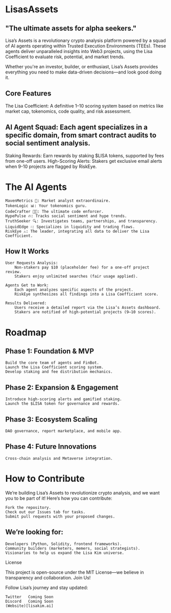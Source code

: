 # LisasAssets
## "The ultimate assets for alpha seekers."

Lisa’s Assets is a revolutionary crypto analysis platform powered by a squad of AI agents operating within Trusted Execution Environments (TEEs). These agents deliver unparalleled insights into Web3 projects, using the Lisa Coefficient to evaluate risk, potential, and market trends.

Whether you're an investor, builder, or enthusiast, Lisa’s Assets provides everything you need to make data-driven decisions—and look good doing it.

## Core Features

The Lisa Coefficient: A definitive 1–10 scoring system based on metrics like market cap, tokenomics, code quality, and risk assessment.

## AI Agent Squad: Each agent specializes in a specific domain, from smart contract audits to social sentiment analysis.

Staking Rewards: Earn rewards by staking $LISA tokens, supported by fees from one-off users.
High-Scoring Alerts: Stakers get exclusive email alerts when 9-10 projects are flagged by RiskEye.

# The AI Agents

    MavenMetrics 🧮: Market analyst extraordinaire.
    TokenLogic 📊: Your tokenomics guru.
    CodeCrafter 👨‍💻: The ultimate code enforcer.
    HypePulse 🔥: Tracks social sentiment and hype trends.
    TruthSeeker 🔍: Investigates teams, partnerships, and transparency.
    LiquidEdge 💧: Specializes in liquidity and trading flows.
    RiskEye ⚠️: The leader, integrating all data to deliver the Lisa Coefficient.

## How It Works

    User Requests Analysis:
        Non-stakers pay $10 (placeholder fee) for a one-off project review.
        Stakers enjoy unlimited searches (fair usage applied).

    Agents Get to Work:
        Each agent analyzes specific aspects of the project.
        RiskEye synthesizes all findings into a Lisa Coefficient score.

    Results Delivered:
        Users receive a detailed report via the Lisa’s Assets dashboard.
        Stakers are notified of high-potential projects (9–10 scores).

# Roadmap
## Phase 1: Foundation & MVP

    Build the core team of agents and FinBot.
    Launch the Lisa Coefficient scoring system.
    Develop staking and fee distribution mechanics.

## Phase 2: Expansion & Engagement

    Introduce high-scoring alerts and gamified staking.
    Launch the $LISA token for governance and rewards.

## Phase 3: Ecosystem Scaling

    DAO governance, report marketplace, and mobile app.

## Phase 4: Future Innovations

    Cross-chain analysis and Metaverse integration.

# How to Contribute

We’re building Lisa’s Assets to revolutionize crypto analysis, and we want you to be part of it! Here’s how you can contribute:

    Fork the repository.
    Check out our Issues tab for tasks.
    Submit pull requests with your proposed changes.

## We’re looking for:

    Developers (Python, Solidity, frontend frameworks).
    Community builders (marketers, memers, social strategists).
    Visionaries to help us expand the Lisa Kim universe.

License

This project is open-source under the MIT License—we believe in transparency and collaboration.
Join Us!

Follow Lisa’s journey and stay updated:

    Twitter   Coming Soon
    Discord   Coming Soon
    (Website)[lisakim.ai]
